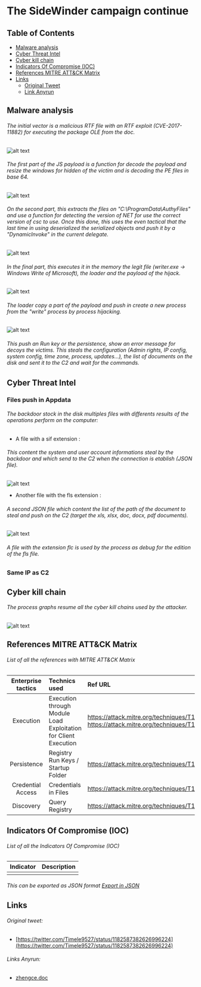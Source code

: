 # The SideWinder campaign continue
## Table of Contents
* [Malware analysis](#Malware-analysis)
* [Cyber Threat Intel](#Cyber-Threat-Intel)
* [Cyber kill chain](#Cyber-kill-chain)
* [Indicators Of Compromise (IOC)](#IOC)
* [References MITRE ATT&CK Matrix](#Ref-MITRE-ATTACK)
* [Links](#Links)
  + [Original Tweet](#Original-Tweet)
  + [Link Anyrun](#Links-Anyrun)

## Malware analysis <a name="Malware-analysis"></a>
###### The initial vector is a malicious RTF file with an RTF exploit (CVE-2017-11882) for executing the package OLE from the doc.
![alt text](https://raw.githubusercontent.com/StrangerealIntel/CyberThreatIntel/master/Indian/APT/SideWinder/11-10-2019/Pictures/October%202019/obj.PNG)
###### The first part of the JS payload is a function for decode the payload and resize the windows for hidden of the victim and is decoding the PE files in base 64.
![alt text](https://raw.githubusercontent.com/StrangerealIntel/CyberThreatIntel/master/Indian/APT/SideWinder/11-10-2019/Pictures/October%202019/jspay1.PNG)
###### On the second part, this extracts the files on "C:\ProgramData\AuthyFiles\" and use a function for detecting the version of NET for use the correct version of csc to use. Once this done, this uses the even tactical that the last time in using deserialized the serialized objects and push it by a "DynamicInvoke" in the current delegate.
![alt text](https://raw.githubusercontent.com/StrangerealIntel/CyberThreatIntel/master/Indian/APT/SideWinder/11-10-2019/Pictures/October%202019/jspay2.PNG)
###### In the final part, this executes it in the memory the legit file (writer.exe -> Windows Write of Microsoft), the loader and the payload of the hijack.
![alt text](https://raw.githubusercontent.com/StrangerealIntel/CyberThreatIntel/master/Indian/APT/SideWinder/11-10-2019/Pictures/October%202019/jspay3.PNG)
###### The loader copy a part of the payload and push in create a new process from the "write" process by process hijacking. 
![alt text](https://raw.githubusercontent.com/StrangerealIntel/CyberThreatIntel/master/Indian/APT/SideWinder/11-10-2019/Pictures/October%202019/dll1.PNG)
###### This push an Run key or the persistence, show an error message for decoys the victims. This steals the configuration (Admin rights, IP config, system config, time zone, process, updates...), the list of documents on the disk and sent it to the C2 and wait for the commands.
## Cyber Threat Intel <a name="Cyber-Threat-Intel"></a>
### Files push in Appdata
###### The backdoor stock in the disk multiples files with differents results of the operations perform on the computer:
 + A file with a sif extension :
###### This content the system and user account informations steal by the backdoor and which send to the C2 when the connection is etablish (JSON file).
![alt text](https://raw.githubusercontent.com/StrangerealIntel/CyberThreatIntel/master/Indian/APT/SideWinder/11-10-2019/Pictures/October%202019/ext1.png)
+ Another file with the fls extension :
###### A second JSON file which content the list of the path of the document to steal and push on the C2 (target the xls, xlsx, doc, docx, pdf documents).
![alt text](https://raw.githubusercontent.com/StrangerealIntel/CyberThreatIntel/master/Indian/APT/SideWinder/11-10-2019/Pictures/October%202019/ext2.png)
###### A file with the extension flc is used by the process as debug for the edition of the fls file.
### Same IP as C2 

## Cyber kill chain <a name="Cyber-kill-chain"></a>
###### The process graphs resume all the cyber kill chains used by the attacker. 
![alt text](https://raw.githubusercontent.com/StrangerealIntel/CyberThreatIntel/master/Indian/APT/SideWinder/11-10-2019/Pictures/October%202019/CyberKill.png)
## References MITRE ATT&CK Matrix <a name="Ref-MITRE-ATTACK"></a>
###### List of all the references with MITRE ATT&CK Matrix

|Enterprise tactics|Technics used|Ref URL|
| :---------------: |:-------------| :------------- |
|Execution|Execution through Module Load<br>Exploitation for Client Execution|https://attack.mitre.org/techniques/T1129/<br>https://attack.mitre.org/techniques/T1203/|
|Persistence|Registry Run Keys / Startup Folder|https://attack.mitre.org/techniques/T1060/|
|Credential Access|Credentials in Files|https://attack.mitre.org/techniques/T1081/|
|Discovery|Query Registry|https://attack.mitre.org/techniques/T1012/|

## Indicators Of Compromise (IOC) <a name="IOC"></a>
###### List of all the Indicators Of Compromise (IOC)
|Indicator|Description|
| ------------- |:-------------:|
|||

###### This can be exported as JSON format [Export in JSON]()	

## Links <a name="Links"></a>
###### Original tweet: 
* [https://twitter.com/Timele9527/status/1182587382626996224](https://twitter.com/Timele9527/status/1182587382626996224) <a name="Original-Tweet"></a>
###### Links Anyrun: <a name="Links-Anyrun"></a>
* [zhengce.doc](https://app.any.run/tasks/7cdd1bfc-f0a3-4dd6-a29c-5ed70a77e76c)

